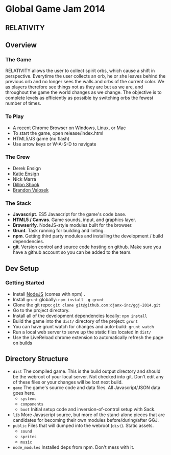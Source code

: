 # Global Game Jam 2014
## RELATIVITY

## Overview

### The Game
RELATIVITY allows the user to collect spirit orbs, which cause a shift in perspective.
Everytime the user collects an orb, he or she leaves behind the previous orb and 
no longer sees the walls and orbs of the current color. We as players therefore see 
things not as they are but as we are, and throughout the game the world changes as 
we change. The objective is to complete levels as efficiently as possible by 
switching orbs the fewest number of times.

### To Play
* A recent Chrome Browser on Windows, Linux, or Mac
* To start the game, open release/index.html
* HTML5/JS game (no flash)
* Use arrow keys or W-A-S-D to navigate

### The Crew

* Derek Ensign
* [Katie Ensign](http://github.com/katieensign)
* Nick Marra
* [Dillon Shook](http://github.com/dshook)
* [Brandon Valosek](http://github.com/bvalosek)

### The Stack

* **Javascript**. ES5 Javascript for the game's code base.
* **HTML5 / Canvas**. Game sounds, input, and graphics layer.
* **Browserify**. NodeJS-style modules built for the browser.
* **Grunt**. Task running for building and linting.
* **npm**. Getting third party modules and installing the development / build
  dependencies.
* **git**. Version control and source code hosting on github. Make sure you
  have a github account so you can be added to the team.

## Dev Setup
### Getting Started

* Install [NodeJS](http://nodejs.org/) (comes with npm) .
* Install `grunt` globally: `npm install -g grunt`
* Clone the git repo: `git clone git@github.com:djanx-inc/ggj-2014.git`
* Go to the project directory.
* Install all of the development dependencies locally: `npm install`
* Build the game into the `dist/` directory of the project: `grunt`
* You can have grunt watch for changes and auto-build: `grunt watch`
* Run a local web server to serve up the static files located in `dist/`
* Use the LiveReload chrome extension to automatically refresh the page on
  builds

## Directory Structure

* `dist` The compiled game. This is the build output directory and should be
  the webroot of your local server. Not checked into git. Don't edit any of
  these files or your changes will be lost next build.
* `game` The game's source code and data files. All Javascript/JSON data goes
  here.
    * `systems`
    * `components`
    * `boot` Initial setup code and inversion-of-control setup with Sack.
* `lib` More Javascript source, but more of the stand-alone pieces that are
  candidates for becoming their own modules before/during/after GGJ.
* `public` Files that will dumped into the webroot (`dist`). Static assets.
    * `sound`
    * `sprites`
    * `music`
* `node_modules` Installed deps from npm. Don't mess with it.

